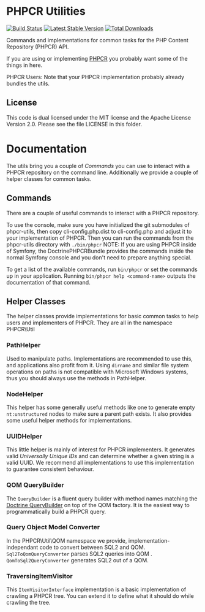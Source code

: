 # PHPCR Utilities

[![Build Status](https://secure.travis-ci.org/phpcr/phpcr-utils.png)](http://travis-ci.org/phpcr/phpcr-utils)
[![Latest Stable Version](https://poser.pugx.org/phpcr/phpcr-utils/version.png)](https://packagist.org/packages/phpcr/phpcr-utils)
[![Total Downloads](https://poser.pugx.org/phpcr/phpcr-utils/d/total.png)](https://packagist.org/packages/phpcr/phpcr-utils)

Commands and implementations for common tasks for the PHP Content Repository (PHPCR) API.

If you are using or implementing [PHPCR](https://github.com/phpcr/phpcr) you
probably want some of the things in here.

PHPCR Users: Note that your PHPCR implementation probably already bundles the
utils.

## License

This code is dual licensed under the MIT license and the Apache License Version
2.0. Please see the file LICENSE in this folder.


# Documentation

The utils bring you a couple of *Commands* you can use to interact with a PHPCR
repository on the command line. Additionally we provide a couple of helper
classes for common tasks.

## Commands

There are a couple of useful commands to interact with a PHPCR repository.

To use the console, make sure you have initialized the git submodules of
phpcr-utils, then copy cli-config.php.dist to cli-config.php and adjust it
to your implementation of PHPCR. Then you can run the commands from the
phpcr-utils directory with ``./bin/phpcr``
NOTE: If you are using PHPCR inside of Symfony, the DoctrinePHPCRBundle
provides the commands inside the normal Symfony console and you don't need to
prepare anything special.

To get a list of the available commands, run `bin/phpcr` or set the commands up
in your application. Running `bin/phpcr help <command-name>` outputs the
documentation of that command.

## Helper Classes

The helper classes provide implementations for basic common tasks to help users
and implementers of PHPCR. They are all in the namespace PHPCR\Util

### PathHelper

Used to manipulate paths. Implementations are recommended to use this, and
applications also profit from it. Using `dirname` and similar file system
operations on paths is not compatible with Microsoft Windows systems, thus you
should always use the methods in PathHelper.

### NodeHelper

This helper has some generally useful methods like one to generate empty
`nt:unstructured` nodes to make sure a parent path exists. It also provides
some useful helper methods for implementations.

### UUIDHelper

This little helper is mainly of interest for PHPCR implementers. It generates
valid *Universally Unique IDs* and can determine whether a given string is a
valid UUID.
We recommend all implementations to use this implementation to guarantee
consistent behaviour.

### QOM QueryBuilder

The ``QueryBuilder`` is a fluent query builder with method names matching the
[Doctrine QueryBuilder](http://www.doctrine-project.org/docs/orm/2.1/en/reference/query-builder.html)
on top of the QOM factory. It is the easiest way to programmatically build a
PHPCR query.

### Query Object Model Converter

In the PHPCR\Util\QOM namespace we provide, implementation-independant code to
convert between SQL2 and QOM. ``Sql2ToQomQueryConverter`` parses SQL2 queries
into QOM . ``QomToSql2QueryConverter`` generates SQL2 out of a QOM.

### TraversingItemVisitor

This ``ItemVisitorInterface`` implementation is a basic implementation of crawling
a PHPCR tree. You can extend it to define what it should do while crawling the
tree.
